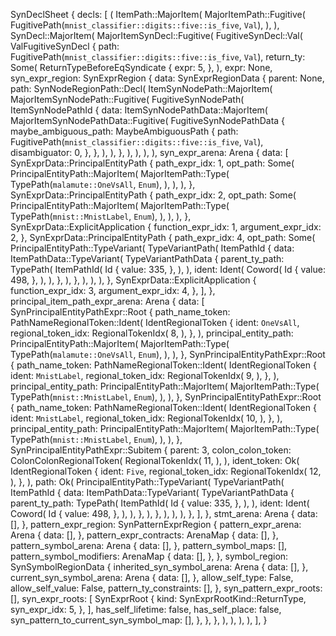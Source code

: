 SynDeclSheet {
    decls: [
        (
            ItemPath::MajorItem(
                MajorItemPath::Fugitive(
                    FugitivePath(`mnist_classifier::digits::five::is_five`, `Val`),
                ),
            ),
            SynDecl::MajorItem(
                MajorItemSynDecl::Fugitive(
                    FugitiveSynDecl::Val(
                        ValFugitiveSynDecl {
                            path: FugitivePath(`mnist_classifier::digits::five::is_five`, `Val`),
                            return_ty: Some(
                                ReturnTypeBeforeEqSyndicate {
                                    expr: 5,
                                },
                            ),
                            expr: None,
                            syn_expr_region: SynExprRegion {
                                data: SynExprRegionData {
                                    parent: None,
                                    path: SynNodeRegionPath::Decl(
                                        ItemSynNodePath::MajorItem(
                                            MajorItemSynNodePath::Fugitive(
                                                FugitiveSynNodePath(
                                                    ItemSynNodePathId {
                                                        data: ItemSynNodePathData::MajorItem(
                                                            MajorItemSynNodePathData::Fugitive(
                                                                FugitiveSynNodePathData {
                                                                    maybe_ambiguous_path: MaybeAmbiguousPath {
                                                                        path: FugitivePath(`mnist_classifier::digits::five::is_five`, `Val`),
                                                                        disambiguator: 0,
                                                                    },
                                                                },
                                                            ),
                                                        ),
                                                    },
                                                ),
                                            ),
                                        ),
                                    ),
                                    syn_expr_arena: Arena {
                                        data: [
                                            SynExprData::PrincipalEntityPath {
                                                path_expr_idx: 1,
                                                opt_path: Some(
                                                    PrincipalEntityPath::MajorItem(
                                                        MajorItemPath::Type(
                                                            TypePath(`malamute::OneVsAll`, `Enum`),
                                                        ),
                                                    ),
                                                ),
                                            },
                                            SynExprData::PrincipalEntityPath {
                                                path_expr_idx: 2,
                                                opt_path: Some(
                                                    PrincipalEntityPath::MajorItem(
                                                        MajorItemPath::Type(
                                                            TypePath(`mnist::MnistLabel`, `Enum`),
                                                        ),
                                                    ),
                                                ),
                                            },
                                            SynExprData::ExplicitApplication {
                                                function_expr_idx: 1,
                                                argument_expr_idx: 2,
                                            },
                                            SynExprData::PrincipalEntityPath {
                                                path_expr_idx: 4,
                                                opt_path: Some(
                                                    PrincipalEntityPath::TypeVariant(
                                                        TypeVariantPath(
                                                            ItemPathId {
                                                                data: ItemPathData::TypeVariant(
                                                                    TypeVariantPathData {
                                                                        parent_ty_path: TypePath(
                                                                            ItemPathId(
                                                                                Id {
                                                                                    value: 335,
                                                                                },
                                                                            ),
                                                                        ),
                                                                        ident: Ident(
                                                                            Coword(
                                                                                Id {
                                                                                    value: 498,
                                                                                },
                                                                            ),
                                                                        ),
                                                                    },
                                                                ),
                                                            },
                                                        ),
                                                    ),
                                                ),
                                            },
                                            SynExprData::ExplicitApplication {
                                                function_expr_idx: 3,
                                                argument_expr_idx: 4,
                                            },
                                        ],
                                    },
                                    principal_item_path_expr_arena: Arena {
                                        data: [
                                            SynPrincipalEntityPathExpr::Root {
                                                path_name_token: PathNameRegionalToken::Ident(
                                                    IdentRegionalToken {
                                                        ident: `OneVsAll`,
                                                        regional_token_idx: RegionalTokenIdx(
                                                            8,
                                                        ),
                                                    },
                                                ),
                                                principal_entity_path: PrincipalEntityPath::MajorItem(
                                                    MajorItemPath::Type(
                                                        TypePath(`malamute::OneVsAll`, `Enum`),
                                                    ),
                                                ),
                                            },
                                            SynPrincipalEntityPathExpr::Root {
                                                path_name_token: PathNameRegionalToken::Ident(
                                                    IdentRegionalToken {
                                                        ident: `MnistLabel`,
                                                        regional_token_idx: RegionalTokenIdx(
                                                            9,
                                                        ),
                                                    },
                                                ),
                                                principal_entity_path: PrincipalEntityPath::MajorItem(
                                                    MajorItemPath::Type(
                                                        TypePath(`mnist::MnistLabel`, `Enum`),
                                                    ),
                                                ),
                                            },
                                            SynPrincipalEntityPathExpr::Root {
                                                path_name_token: PathNameRegionalToken::Ident(
                                                    IdentRegionalToken {
                                                        ident: `MnistLabel`,
                                                        regional_token_idx: RegionalTokenIdx(
                                                            10,
                                                        ),
                                                    },
                                                ),
                                                principal_entity_path: PrincipalEntityPath::MajorItem(
                                                    MajorItemPath::Type(
                                                        TypePath(`mnist::MnistLabel`, `Enum`),
                                                    ),
                                                ),
                                            },
                                            SynPrincipalEntityPathExpr::Subitem {
                                                parent: 3,
                                                colon_colon_token: ColonColonRegionalToken(
                                                    RegionalTokenIdx(
                                                        11,
                                                    ),
                                                ),
                                                ident_token: Ok(
                                                    IdentRegionalToken {
                                                        ident: `Five`,
                                                        regional_token_idx: RegionalTokenIdx(
                                                            12,
                                                        ),
                                                    },
                                                ),
                                                path: Ok(
                                                    PrincipalEntityPath::TypeVariant(
                                                        TypeVariantPath(
                                                            ItemPathId {
                                                                data: ItemPathData::TypeVariant(
                                                                    TypeVariantPathData {
                                                                        parent_ty_path: TypePath(
                                                                            ItemPathId(
                                                                                Id {
                                                                                    value: 335,
                                                                                },
                                                                            ),
                                                                        ),
                                                                        ident: Ident(
                                                                            Coword(
                                                                                Id {
                                                                                    value: 498,
                                                                                },
                                                                            ),
                                                                        ),
                                                                    },
                                                                ),
                                                            },
                                                        ),
                                                    ),
                                                ),
                                            },
                                        ],
                                    },
                                    stmt_arena: Arena {
                                        data: [],
                                    },
                                    pattern_expr_region: SynPatternExprRegion {
                                        pattern_expr_arena: Arena {
                                            data: [],
                                        },
                                        pattern_expr_contracts: ArenaMap {
                                            data: [],
                                        },
                                        pattern_symbol_arena: Arena {
                                            data: [],
                                        },
                                        pattern_symbol_maps: [],
                                        pattern_symbol_modifiers: ArenaMap {
                                            data: [],
                                        },
                                    },
                                    symbol_region: SynSymbolRegionData {
                                        inherited_syn_symbol_arena: Arena {
                                            data: [],
                                        },
                                        current_syn_symbol_arena: Arena {
                                            data: [],
                                        },
                                        allow_self_type: False,
                                        allow_self_value: False,
                                        pattern_ty_constraints: [],
                                    },
                                    syn_pattern_expr_roots: [],
                                    syn_expr_roots: [
                                        SynExprRoot {
                                            kind: SynExprRootKind::ReturnType,
                                            syn_expr_idx: 5,
                                        },
                                    ],
                                    has_self_lifetime: false,
                                    has_self_place: false,
                                    syn_pattern_to_current_syn_symbol_map: [],
                                },
                            },
                        },
                    ),
                ),
            ),
        ),
    ],
}